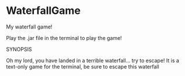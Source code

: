 # WaterfallGame
My waterfall game!

Play the .jar file in the terminal to play the game!

SYNOPSIS

Oh my lord, you have landed in a terrible waterfall... try to escape! It is a text-only game for the terminal, be sure to escape this waterfall
